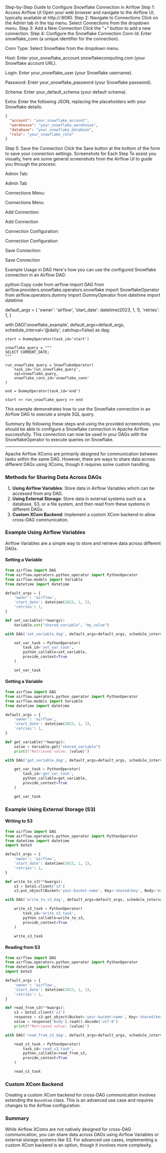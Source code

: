 Step-by-Step Guide to Configure Snowflake Connection in Airflow
Step 1: Access Airflow UI
Open your web browser and navigate to the Airflow UI, typically available at http://<your-airflow-server>:8080.
Step 2: Navigate to Connections
Click on the Admin tab in the top menu.
Select Connections from the dropdown menu.
Step 3: Add a New Connection
Click the "+" button to add a new connection.
Step 4: Configure the Snowflake Connection
Conn Id: Enter snowflake_conn (a unique identifier for the connection).

Conn Type: Select Snowflake from the dropdown menu.

Host: Enter your_snowflake_account.snowflakecomputing.com (your Snowflake account URL).

Login: Enter your_snowflake_user (your Snowflake username).

Password: Enter your_snowflake_password (your Snowflake password).

Schema: Enter your_default_schema (your default schema).

Extra: Enter the following JSON, replacing the placeholders with your Snowflake details:

```json
{
  "account": "your_snowflake_account",
  "warehouse": "your_snowflake_warehouse",
  "database": "your_snowflake_database",
  "role": "your_snowflake_role"
}
```
Step 5: Save the Connection
Click the Save button at the bottom of the form to save your connection settings.
Screenshots for Each Step
To assist you visually, here are some general screenshots from the Airflow UI to guide you through the process:

Admin Tab:

Admin Tab

Connections Menu:

Connections Menu

Add Connection:

Add Connection

Connection Configuration:

Connection Configuration

Save Connection:

Save Connection

Example Usage in DAG
Here's how you can use the configured Snowflake connection in an Airflow DAG:

python
Copy code
from airflow import DAG
from airflow.providers.snowflake.operators.snowflake import SnowflakeOperator
from airflow.operators.dummy import DummyOperator
from datetime import datetime

default_args = {
    'owner': 'airflow',
    'start_date': datetime(2023, 1, 1),
    'retries': 1,
}

with DAG('snowflake_example', default_args=default_args, schedule_interval='@daily', catchup=False) as dag:

    start = DummyOperator(task_id='start')

    snowflake_query = """
    SELECT CURRENT_DATE;
    """

    run_snowflake_query = SnowflakeOperator(
        task_id='run_snowflake_query',
        sql=snowflake_query,
        snowflake_conn_id='snowflake_conn'
    )

    end = DummyOperator(task_id='end')

    start >> run_snowflake_query >> end
This example demonstrates how to use the Snowflake connection in an Airflow DAG to execute a simple SQL query.

Summary
By following these steps and using the provided screenshots, you should be able to configure a Snowflake connection in Apache Airflow successfully. This connection can now be used in your DAGs with the SnowflakeOperator to execute queries on Snowflake.


-------
Apache Airflow XComs are primarily designed for communication between tasks within the same DAG. However, there are ways to share data across different DAGs using XComs, though it requires some custom handling. 

### Methods for Sharing Data Across DAGs

1. **Using Airflow Variables**: Store data in Airflow Variables which can be accessed from any DAG.
2. **Using External Storage**: Store data in external systems such as a database, S3, or a file system, and then read from these systems in different DAGs.
3. **Custom XCom Backend**: Implement a custom XCom backend to allow cross-DAG communication.

### Example Using Airflow Variables

Airflow Variables are a simple way to store and retrieve data across different DAGs.

#### Setting a Variable

```python
from airflow import DAG
from airflow.operators.python_operator import PythonOperator
from airflow.models import Variable
from datetime import datetime

default_args = {
    'owner': 'airflow',
    'start_date': datetime(2023, 1, 1),
    'retries': 1,
}

def set_variable(**kwargs):
    Variable.set("shared_variable", "my_value")

with DAG('set_variable_dag', default_args=default_args, schedule_interval='@daily', catchup=False) as dag:

    set_var_task = PythonOperator(
        task_id='set_var_task',
        python_callable=set_variable,
        provide_context=True
    )

    set_var_task
```

#### Getting a Variable

```python
from airflow import DAG
from airflow.operators.python_operator import PythonOperator
from airflow.models import Variable
from datetime import datetime

default_args = {
    'owner': 'airflow',
    'start_date': datetime(2023, 1, 1),
    'retries': 1,
}

def get_variable(**kwargs):
    value = Variable.get("shared_variable")
    print(f"Retrieved value: {value}")

with DAG('get_variable_dag', default_args=default_args, schedule_interval='@daily', catchup=False) as dag:

    get_var_task = PythonOperator(
        task_id='get_var_task',
        python_callable=get_variable,
        provide_context=True
    )

    get_var_task
```

### Example Using External Storage (S3)

#### Writing to S3

```python
from airflow import DAG
from airflow.operators.python_operator import PythonOperator
from datetime import datetime
import boto3

default_args = {
    'owner': 'airflow',
    'start_date': datetime(2023, 1, 1),
    'retries': 1,
}

def write_to_s3(**kwargs):
    s3 = boto3.client('s3')
    s3.put_object(Bucket='your-bucket-name', Key='shared/key', Body='my_value')

with DAG('write_to_s3_dag', default_args=default_args, schedule_interval='@daily', catchup=False) as dag:

    write_s3_task = PythonOperator(
        task_id='write_s3_task',
        python_callable=write_to_s3,
        provide_context=True
    )

    write_s3_task
```

#### Reading from S3

```python
from airflow import DAG
from airflow.operators.python_operator import PythonOperator
from datetime import datetime
import boto3

default_args = {
    'owner': 'airflow',
    'start_date': datetime(2023, 1, 1),
    'retries': 1,
}

def read_from_s3(**kwargs):
    s3 = boto3.client('s3')
    response = s3.get_object(Bucket='your-bucket-name', Key='shared/key')
    value = response['Body'].read().decode('utf-8')
    print(f"Retrieved value: {value}")

with DAG('read_from_s3_dag', default_args=default_args, schedule_interval='@daily', catchup=False) as dag:

    read_s3_task = PythonOperator(
        task_id='read_s3_task',
        python_callable=read_from_s3,
        provide_context=True
    )

    read_s3_task
```

### Custom XCom Backend

Creating a custom XCom backend for cross-DAG communication involves extending the `BaseXCom` class. This is an advanced use case and requires changes to the Airflow configuration.

### Summary

While Airflow XComs are not natively designed for cross-DAG communication, you can share data across DAGs using Airflow Variables or external storage systems like S3. For advanced use cases, implementing a custom XCom backend is an option, though it involves more complexity.